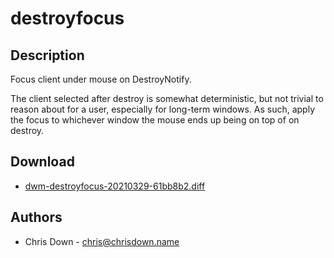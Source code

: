 destroyfocus
============

Description
-----------
Focus client under mouse on DestroyNotify.

The client selected after destroy is somewhat deterministic, but not trivial to
reason about for a user, especially for long-term windows. As such, apply the
focus to whichever window the mouse ends up being on top of on destroy.

Download
--------
* [dwm-destroyfocus-20210329-61bb8b2.diff](dwm-destroyfocus-20210329-61bb8b2.diff)

Authors
-------
* Chris Down - <chris@chrisdown.name>
